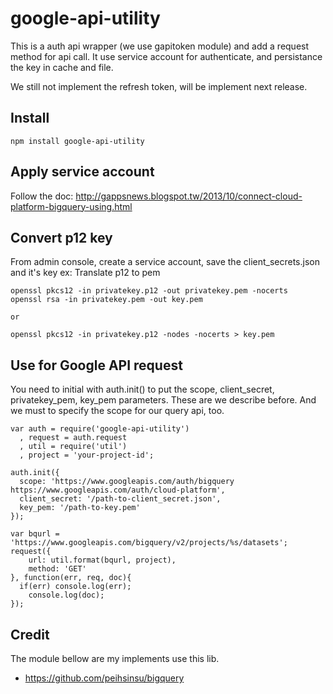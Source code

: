 # google-api-utility

This is a auth api wrapper (we use gapitoken module) and add a request method for api call. It use service account for authenticate, and persistance the key in cache and file. 

We still not implement the refresh token, will be implement next release.

## Install 

```
npm install google-api-utility
```

## Apply service account

Follow the doc: http://gappsnews.blogspot.tw/2013/10/connect-cloud-platform-bigquery-using.html

## Convert p12 key

From admin console, create a service account, save the client_secrets.json and it's key
ex: Translate p12 to pem

```
openssl pkcs12 -in privatekey.p12 -out privatekey.pem -nocerts
openssl rsa -in privatekey.pem -out key.pem

or

openssl pkcs12 -in privatekey.p12 -nodes -nocerts > key.pem
```

## Use for Google API request

You need to initial with auth.init() to put the scope, client_secret, privatekey_pem, key_pem parameters. These are we describe before. And we must to specify the scope for our query api, too.

```
var auth = require('google-api-utility')
  , request = auth.request
  , util = require('util')
  , project = 'your-project-id';

auth.init({
  scope: 'https://www.googleapis.com/auth/bigquery https://www.googleapis.com/auth/cloud-platform',
  client_secret: '/path-to-client_secret.json',
  key_pem: '/path-to-key.pem'
});

var bqurl = 'https://www.googleapis.com/bigquery/v2/projects/%s/datasets';
request({
    url: util.format(bqurl, project),
    method: 'GET'
}, function(err, req, doc){
  if(err) console.log(err);
	console.log(doc);  
});

```

## Credit

The module bellow are my implements use this lib.

* https://github.com/peihsinsu/bigquery

